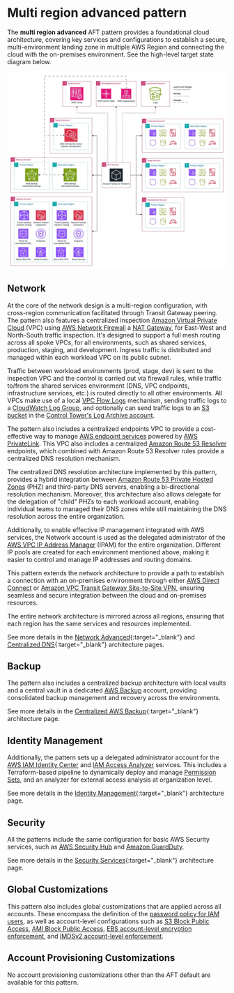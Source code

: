 # Multi region advanced pattern

The **multi region advanced** AFT pattern provides a foundational cloud architecture, covering key services and configurations to establish a secure, multi-environment landing zone in multiple AWS Region and connecting the cloud with the on-premises environment. See the high-level target state diagram below.

![High-level Target State](../../docs/static/aft-patterns-multi-region-advanced.jpg)

## Network

At the core of the network design is a multi-region configuration, with cross-region communication facilitated through Transit Gateway peering. The pattern also features a centralized inspection [Amazon Virtual Private Cloud](https://docs.aws.amazon.com/whitepapers/latest/ec2-networking-for-telecom/amazon-virtual-private-cloud.html) (VPC) using [AWS Network Firewall](https://docs.aws.amazon.com/network-firewall/latest/developerguide/what-is-aws-network-firewall.html) a [NAT Gateway](https://docs.aws.amazon.com/vpc/latest/userguide/vpc-nat-gateway.html), for East-West and North-South traffic inspection. It's designed to support a full mesh routing across all spoke VPCs, for all environments, such as shared services, production, staging, and development. Ingress traffic is distributed and managed within each workload VPC on its public subnet.

Traffic between workload environments (prod, stage, dev) is sent to the inspection VPC and the control is carried out via firewall rules, while traffic to/from the shared services environment (DNS, VPC endpoints, infrastructure services, etc.) is routed directly to all other environments. All VPCs make use of a local [VPC Flow Logs](https://docs.aws.amazon.com/vpc/latest/userguide/flow-logs.html) mechanism, sending traffic logs to a [CloudWatch Log Group](https://docs.aws.amazon.com/AmazonCloudWatch/latest/logs/Working-with-log-groups-and-streams.html), and optionally can send traffic logs to an [S3 bucket](https://docs.aws.amazon.com/AmazonS3/latest/userguide/UsingBucket.html) in the [Control Tower's Log Archive account](https://docs.aws.amazon.com/controltower/latest/userguide/shared-account-resources.html#log-archive-resources).

The pattern also includes a centralized endpoints VPC to provide a cost-effective way to manage [AWS endpoint services](https://docs.aws.amazon.com/whitepapers/latest/aws-privatelink/what-are-vpc-endpoints.html) powered by [AWS PrivateLink](https://docs.aws.amazon.com/vpc/latest/privatelink/what-is-privatelink.html). This VPC also includes a centralized [Amazon Route 53 Resolver](https://docs.aws.amazon.com/Route53/latest/DeveloperGuide/resolver.html) endpoints, which combined with Amazon Route 53 Resolver rules provide a centralized DNS resolution mechanism.

The centralized DNS resolution architecture implemented by this pattern, provides a hybrid integration between [Amazon Route 53 Private Hosted Zones](https://docs.aws.amazon.com/Route53/latest/DeveloperGuide/hosted-zones-private.html) (PHZ) and third-party DNS servers, enabling a bi-directional resolution mechanism. Moreover, this architecture also allows delegate for the delegation of "child" PHZs to each workload account, enabling individual teams to managed their DNS zones while still maintaining the DNS resolution across the entire organization.

Additionally, to enable effective IP management integrated with AWS services, the Network account is used as the delegated administrator of the [AWS VPC IP Address Manager](https://docs.aws.amazon.com/whitepapers/latest/ec2-networking-for-telecom/vpc-ip-address-manager-ipam.html) (IPAM) for the entire organization. Different IP pools are created for each environment mentioned above, making it easier to control and manage IP addresses and routing domains.

This pattern extends the network architecture to provide a path to establish a connection with an on-premises environment through either [AWS Direct Connect](https://docs.aws.amazon.com/directconnect/latest/UserGuide/Welcome.html) or [Amazon VPC Transit Gateway Site-to-Site VPN](https://docs.aws.amazon.com/vpc/latest/tgw/tgw-vpn-attachments.html), ensuring seamless and secure integration between the cloud and on-premises resources.

The entire network architecture is mirrored across all regions, ensuring that each region has the same services and resources implemented.

See more details in the [Network Advanced](../../docs/architectures/network-advanced.md){:target="_blank"} and [Centralized DNS](../../docs/architectures/centralized-dns.md){:target="_blank"} architecture pages.

## Backup

The pattern also includes a centralized backup architecture with local vaults and a central vault in a dedicated [AWS Backup](https://docs.aws.amazon.com/aws-backup/latest/devguide/whatisbackup.html) account, providing consolidated backup management and recovery across the environments.

See more details in the [Centralized AWS Backup](../../docs/architectures/aws-backup.md){:target="_blank"} architecture page.

## Identity Management

Additionally, the pattern sets up a delegated administrator account for the [AWS IAM Identity Center](https://docs.aws.amazon.com/singlesignon/latest/userguide/what-is.html) and [IAM Access Analyzer](https://docs.aws.amazon.com/IAM/latest/UserGuide/what-is-access-analyzer.html) services. This includes a Terraform-based pipeline to dynamically deploy and manage [Permission Sets](https://docs.aws.amazon.com/singlesignon/latest/userguide/permissionsetsconcept.html), and an analyzer for external access analysis at organization level.

See more details in the [Identity Management](../../docs/architectures/identity-management.md){:target="_blank"} architecture page.

## Security

All the patterns include the same configuration for basic AWS Security services, such as [AWS Security Hub](https://docs.aws.amazon.com/securityhub/latest/userguide/what-is-securityhub.html) and [Amazon GuardDuty](https://docs.aws.amazon.com/guardduty/latest/ug/what-is-guardduty.html).

See more details in the [Security Services](../../docs/architectures/security.md){:target="_blank"} architecture page.

## Global Customizations

This pattern also includes global customizations that are applied across all accounts. These encompass the definition of the [password policy for IAM users](https://docs.aws.amazon.com/IAM/latest/UserGuide/id_credentials_passwords_account-policy.html), as well as account-level configurations such as [S3 Block Public Access](https://docs.aws.amazon.com/AmazonS3/latest/userguide/access-control-block-public-access.html), [AMI Block Public Access](https://docs.aws.amazon.com/AWSEC2/latest/UserGuide/block-public-access-to-amis.html), [EBS account-level encryption enforcement](https://docs.aws.amazon.com/ebs/latest/userguide/encryption-by-default.html), and [IMDSv2 account-level enforcement](https://docs.aws.amazon.com/AWSEC2/latest/UserGuide/configuring-IMDS-new-instances.html#set-imdsv2-account-defaults).

## Account Provisioning Customizations

No account provisioning customizations other than the AFT default are available for this pattern.

